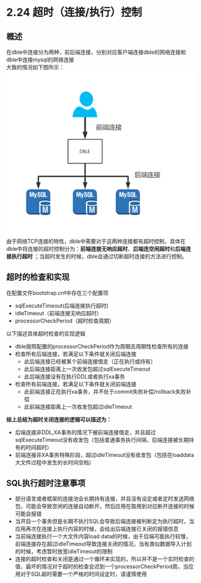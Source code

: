 # 2.24 超时（连接/执行）控制

## 概述
在dble中连接分为两种，前后端连接，分别对应客户端连接dble的网络连接和dble中连接mysql的网络连接  
大致的情况如下图所示：  
![connection_type](pic/2.23_front_back_connection.png)  
由于网络TCP连接的特性，dble中需要对于这两种连接都有超时控制，具体在dble中将连接的超时控制分为：**前端连接无响应超时**、**后端连空闲超时**和**后端连接执行超时**
；当超时发生的时候，dble会通过切断超时连接的方法进行控制。

## 超时的检查和实现
在配置文件bootstrap.cnf中存在三个配置项
+ sqlExecuteTimeout(后端连接执行超时)
+ idleTimeout（前端连接无响应超时）
+ processorCheckPeriod（超时检查周期）

以下描述具体超时检查的实现逻辑
+ dble按照配置的processorCheckPeriod作为周期去周期性检查所有的连接
+ 检查所有后端连接，若满足以下条件就关闭后端连接
    -  此后端连接已经被某个前端连接借走（正在执行或持有）
    -  此后端连接距离上一次收发包超过sqlExecuteTimeout
    -  此后端连接没有在执行DDL或者执行xa事务   
+ 检查所有前端连接，若满足以下条件就关闭前端连接
    -  此前端连接正在执行xa事务，并不处于commit失败补偿/rollback失败补偿
    -  此前端连接距离上一次收发包超过idleTimeout

**综上总结为超时关闭连接的逻辑可以描述为：**
+ 后端连接非DDL,XA事务的情况下被前端连接借走，并且超过sqlExecuteTimeout没有收发包（包括普通事务执行间隔，后端连接被长期持有的时间超时）
+ 前端连接非XA事务特殊阶段，超过idleTimeout没有收发包（包括在loaddata大文件过程中发生的长时间空档）


## SQL执行超时注意事项
+ 部分语言或者框架的连接池会长期持有连接，并且没有设定或者定时发送网络包，可能会导致空闲的连接自动断开，然后应用在取用到对应断开连接的时候可能会报错
+ 当开启一个事务但是长期不执行SQL会导致后端连接被判断定为执行超时，当应用再次在连接上执行内容的时候，会给出后端连接已关闭的报错信息
+ 当前端连接执行一个大文件内容load data的时候，由于后端可能执行较慢，前端连接存在超过idleTimeout导致连接关闭的情况，当有类似数据导入计划的时候，考虑暂时放宽idleTimeout的限制
+ 连接的超时检查和关闭是通过一个循环来实现的，所以并不是一个实时检查的值，最坏的情况对于超时的检查会迟到一个processorCheckPeriod周，当应用对于SQL超时需要一个严格的时间设定时，请谨慎使用